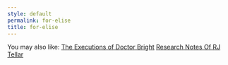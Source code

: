 ```yaml
---
style: default
permalink: for-elise
title: for-elise
---
```

You may also like:
[The Executions of Doctor Bright](http://scp-wiki.net/the-executions-of-doctor-bright)
[Research Notes Of RJ Tellar](http://scp-wiki.net/research-notes-of-rj-tellar)